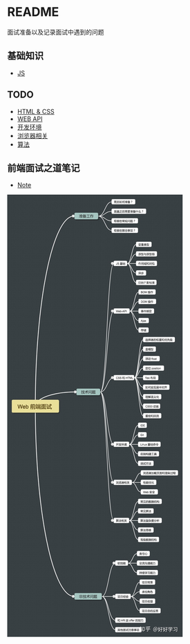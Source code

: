 # README

面试准备以及记录面试中遇到的问题

## 基础知识

+ [JS](./fundamentals/README.md#js)

## TODO

+ [HTML & CSS]()
+ [WEB API]()
+ [开发环境]()
+ [浏览器相关]()
+ [算法]()

## 前端面试之道笔记

+ [Note](./note/README.md)

![图谱](https://github.com/WispAmulet/interview-prepration/blob/master/v2-f7a359fcc74bce95d16686849dc15517_r.jpg)

